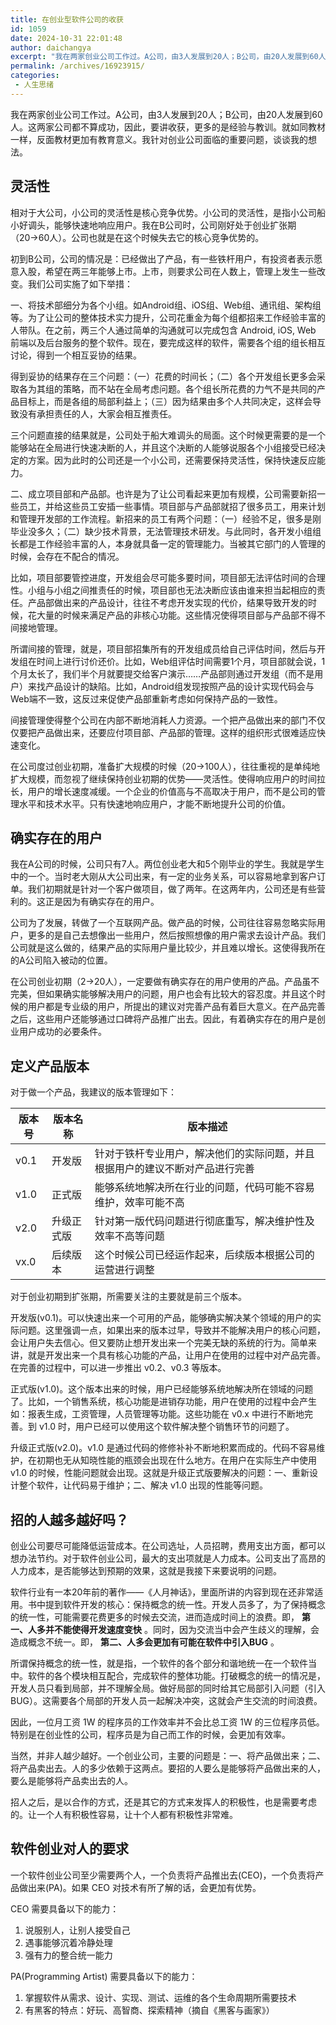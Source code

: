 ```yaml
---
title: 在创业型软件公司的收获
id: 1059
date: 2024-10-31 22:01:48
author: daichangya
excerpt: "我在两家创业公司工作过。A公司，由3人发展到20人；B公司，由20人发展到60人。这两家公司都不算成功，因此，要讲收获，更多的是经验与教训。就如同教材一样，反面教材更加有教育意义。我针对创业公司面临的重要问题，谈谈我的想法。灵活性相对于大公司，小公司的灵活性是核心竞争优势。小公司的灵活性，是指小公司船小好调头，能够快速地响应用户。我在B公司时，公司刚好处于创业扩张期（20→60人）"
permalink: /archives/16923915/
categories:
 - 人生思绪
---
```


 

我在两家创业公司工作过。A公司，由3人发展到20人；B公司，由20人发展到60人。这两家公司都不算成功，因此，要讲收获，更多的是经验与教训。就如同教材一样，反面教材更加有教育意义。我针对创业公司面临的重要问题，谈谈我的想法。

## 灵活性

相对于大公司，小公司的灵活性是核心竞争优势。小公司的灵活性，是指小公司船小好调头，能够快速地响应用户。我在B公司时，公司刚好处于创业扩张期（20→60人）。公司也就是在这个时候失去它的核心竞争优势的。

初到B公司，公司的情况是：已经做出了产品，有一些铁杆用户，有投资者表示愿意入股，希望在两三年能够上市。上市，则要求公司在人数上，管理上发生一些改变。我们公司实施了如下举措：

一、将技术部细分为各个小组。如Android组、iOS组、Web组、通讯组、架构组等。为了让公司的整体技术实力提升，公司花重金为每个组都招来工作经验丰富的人带队。在之前，两三个人通过简单的沟通就可以完成包含 Android, iOS, Web 前端以及后台服务的整个软件。现在，要完成这样的软件，需要各个组的组长相互讨论，得到一个相互妥协的结果。

得到妥协的结果存在三个问题：（一）花费的时间长；（二）各个开发组长更多会采取各为其组的策略，而不站在全局考虑问题。各个组长所花费的力气不是共同的产品目标上，而是各组的局部利益上；（三）因为结果由多个人共同决定，这样会导致没有承担责任的人，大家会相互推责任。

三个问题直接的结果就是，公司处于船大难调头的局面。这个时候更需要的是一个能够站在全局进行快速决断的人，并且这个决断的人能够说服各个小组接受已经决定的方案。因为此时的公司还是一个小公司，还需要保持灵活性，保持快速反应能力。

二、成立项目部和产品部。也许是为了让公司看起来更加有规模，公司需要新招一些员工，并给这些员工安插一些事情。项目部与产品部就招了很多员工，用来计划和管理开发部的工作流程。新招来的员工有两个问题：（一）经验不足，很多是刚毕业没多久；（二）缺少技术背景，无法管理技术研发。与此同时，各开发小组组长都是工作经验丰富的人，本身就具备一定的管理能力。当被其它部门的人管理的时候，会存在不配合的情况。

比如，项目部要管控进度，开发组会尽可能多要时间，项目部无法评估时间的合理性。小组与小组之间推责任的时候，项目部也无法决断应该由谁来担当起相应的责任。产品部做出来的产品设计，往往不考虑开发实现的代价，结果导致开发的时候，花大量的时候来满足产品的非核心功能。这些情况使得项目部与产品部不得不间接地管理。

所谓间接的管理，就是，项目部招集所有的开发组成员给自己评估时间，然后与开发组在时间上进行讨价还价。比如，Web组评估时间需要1个月，项目部就会说，1个月太长了，我们半个月就要提交给客户演示……产品部则通过开发组（而不是用户）来找产品设计的缺陷。比如，Android组发现按照产品的设计实现代码会与Web端不一致，这反过来促使产品部重新考虑如何保持产品的一致性。

间接管理使得整个公司在内部不断地消耗人力资源。一个把产品做出来的部门不仅仅要把产品做出来，还要应付项目部、产品部的管理。这样的组织形式很难适应快速变化。

在公司度过创业初期，准备扩大规模的时候（20→100人），往往重视的是单纯地扩大规模，而忽视了继续保持创业初期的优势——灵活性。使得响应用户的时间拉长，用户的增长速度减缓。一个企业的价值高与不高取决于用户，而不是公司的管理水平和技术水平。只有快速地响应用户，才能不断地提升公司的价值。

## 确实存在的用户

我在A公司的时候，公司只有7人。两位创业老大和5个刚毕业的学生。我就是学生中的一个。当时老大刚从大公司出来，有一定的业务关系，可以容易地拿到客户订单。我们初期就是针对一个客户做项目，做了两年。在这两年内，公司还是有些营利的。这正是因为有确实存在的用户。

公司为了发展，转做了一个互联网产品。做产品的时候，公司往往容易忽略实际用户，更多的是自己去想像出一些用户，然后按照想像的用户需求去设计产品。我们公司就是这么做的，结果产品的实际用户量比较少，并且难以增长。这使得我所在的A公司陷入被动的位置。

在公司创业初期（2→20人），一定要做有确实存在的用户使用的产品。产品虽不完美，但如果确实能够解决用户的问题，用户也会有比较大的容忍度。并且这个时候的用户都是专业级的用户，所提出的建议对完善产品有着巨大意义。在产品完善之后，这些用户还能够通过口碑将产品推广出去。因此，有着确实存在的用户是创业用户成功的必要条件。

## 定义产品版本

对于做一个产品，我建议的版本管理如下：

| 版本号 | 版本名称 | 版本描述 |
| --- | --- | --- |
| v0.1 | 开发版 | 针对于铁杆专业用户，解决他们的实际问题，并且根据用户的建议不断对产品进行完善 |
| v1.0 | 正式版 | 能够系统地解决所在行业的问题，代码可能不容易维护，效率可能不高 |
| v2.0 | 升级正式版 | 针对第一版代码问题进行彻底重写，解决维护性及效率不高等问题 |
| vx.0 | 后续版本 | 这个时候公司已经运作起来，后续版本根据公司的运营进行调整 |

对于创业初期到扩张期，所需要关注的主要就是前三个版本。

开发版(v0.1)。可以快速出来一个可用的产品，能够确实解决某个领域的用户的实际问题。这里强调一点，如果出来的版本过早，导致并不能解决用户的核心问题，会让用户失去信心。但又要防止想开发出来一个完美无缺的系统的行为。简单来讲，就是开发出来一个具有核心功能的产品，让用户在使用的过程中对产品完善。在完善的过程中，可以进一步推出 v0.2、v0.3 等版本。

正式版(v1.0)。这个版本出来的时候，用户已经能够系统地解决所在领域的问题了。比如，一个销售系统，核心功能是进销存功能，用户在使用的过程中会产生如：报表生成，工资管理，人员管理等功能。这些功能在 v0.x 中进行不断地完善。到 v1.0 时，用户已经可以使用这个软件解决整个销售环节的问题了。

升级正式版(v2.0)。v1.0 是通过代码的修修补补不断地积累而成的。代码不容易维护，在初期也无从知晓性能的瓶颈会出现在什么地方。在用户在实际生产中使用 v1.0 的时候，性能问题就会出现。这就是升级正式版要解决的问题：一、重新设计整个软件，让代码易于维护；二、解决 v1.0 出现的性能等问题。

## 招的人越多越好吗？

创业公司要尽可能降低运营成本。在公司选址，人员招聘，费用支出方面，都可以想办法节约。对于软件创业公司，最大的支出项就是人力成本。公司支出了高昂的人力成本，是否能够达到预期的效果，这就是我接下来要说明的问题。

软件行业有一本20年前的著作——《人月神话》，里面所讲的内容到现在还非常适用。书中提到软件开发的核心：保持概念的统一性。开发人员多了，为了保持概念的统一性，可能需要花费更多的时候去交流，进而造成时间上的浪费。即， **第一、人多并不能使得开发速度变快** 。同时，因为交流当中会产生歧义的理解，会造成概念不统一。即， **第二、人多会更加有可能在软件中引入BUG** 。

所谓保持概念的统一性，就是指，一个软件的各个部分和谐地统一在一个软件当中。软件的各个模块相互配合，完成软件的整体功能。打破概念的统一的情况是，开发人员只看到局部，并不理解全局。做好局部的同时给其它局部引入问题（引入BUG）。这需要各个局部的开发人员一起解决冲突，这就会产生交流的时间浪费。

因此，一位月工资 1W 的程序员的工作效率并不会比总工资 1W 的三位程序员低。特别是在创业性的公司，程序员是为自己而工作的时候，会更加有效率。

当然，并非人越少越好。一个创业公司，主要的问题是：一、将产品做出来；二、将产品卖出去。人的多少依赖于这两点。要招的人要么是能够将产品做出来的人，要么是能够将产品卖出去的人。

招人之后，是以合作的方式，还是其它的方式来发挥人的积极性，也是需要考虑的。让一个人有积极性容易，让十个人都有积极性非常难。

## 软件创业对人的要求

一个软件创业公司至少需要两个人，一个负责将产品推出去(CEO)，一个负责将产品做出来(PA)。如果 CEO 对技术有所了解的话，会更加有优势。

CEO 需要具备以下的能力：

1.  说服别人，让别人接受自己
2.  遇事能够沉着冷静处理
3.  强有力的整合统一能力

PA(Programming Artist) 需要具备以下的能力：

1.  掌握软件从需求、设计、实现、测试、运维的各个生命周期所需要技术
2.  有黑客的特点：好玩、高智商、探索精神（摘自《黑客与画家》）